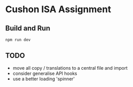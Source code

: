 # Cushon ISA Assignment

## Build and Run
```bash
npm run dev
```



## TODO
- move all copy / translations to a central file and import
- consider generalise API hooks
- use a better loading 'spinner'
